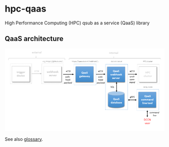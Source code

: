 # hpc-qaas

High Performance Computing (HPC) qsub as a service (QaaS) library

## QaaS architecture

![Docker compose](docs/figures/qaas-architecture.png)

See also [glossary](docs/glossary.md).